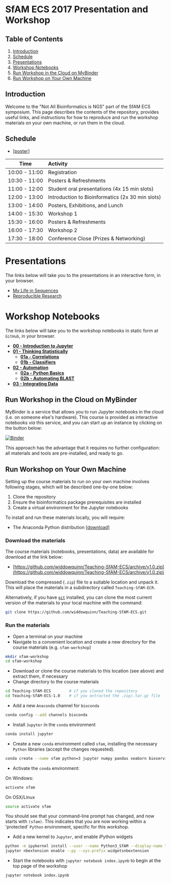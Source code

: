 # SfAM ECS 2017 Presentation and Workshop

## Table of Contents

1. [Introduction](#introduction)
2. [Schedule](#schedule)
3. [Presentations](#presentations)
4. [Workshop Notebooks](#notebooks)
3. [Run Workshop in the Cloud on MyBinder](#mybinder)
4. [Run Workshop on Your Own Machine](#local)

<a id="introduction"></a>
## Introduction
Welcome to the "Not All Bioinformatics is NGS" part of the SfAM ECS symposium. This page describes the contents of the repository, provides useful links, and instructions for how to reproduce and run the workshop materials on your own machine, or run them in the cloud.

<a id="schedule"></a>
## Schedule
* [[poster]](posters/SfAM_Bioinformatics_A4.pdf)

| Time          | Activity                                         |
| :-----------: | :----------------------------------------------- |
| 10:00 - 11:00 | Registration                                     |
| 10:30 - 11:00 | Posters & Refreshments                           |
| 11:00 - 12:00 | Student oral presentations (4x 15 min slots)     |
| 12:00 - 13:00 | Introduction to Bioinformatics (2x 30 min slots) |
| 13:00 - 14:00 | Posters, Exhibitions, and Lunch                  |
| 14:00 - 15:30 | Workshop 1                                       |
| 15:30 - 16:00 | Posters & Refreshments                           |
| 16:00 - 17:30 | Workshop 2                                       |
| 17:30 - 18:00 | Conference Close (Prizes & Networking)           |

<a id="presentations"></a>
# Presentations

The links below will take you to the presentations in an interactive form, in your browser.

* [My Life in Sequences](https://widdowquinn.github.io/Teaching-SfAM-ECS/presentation/slides00-keynote.html)
* [Reproducible Research](https://widdowquinn.github.io/Teaching-SfAM-ECS/presentation/slides01-reproducible_research.html)


<a id="notebooks"></a>
# Workshop Notebooks

The links below will take you to the workshop notebooks in static form at `GitHub`, in your browser.

* [**00 - Introduction to Jupyter**](https://github.com/widdowquinn/Teaching-SfAM-ECS/blob/master/workshop/00-jupyter_intro.ipynb) 
* [**01 - Thinking Statistically**](https://github.com/widdowquinn/Teaching-SfAM-ECS/blob/master/workshop/01-thinking_statistically.ipynb)
  * [**01a - Correlations**](https://github.com/widdowquinn/Teaching-SfAM-ECS/blob/master/workshop/01a-correlations.ipynb)
  * [**01b - Classifiers**](https://github.com/widdowquinn/Teaching-SfAM-ECS/blob/master/workshop/01b-clasifiers.ipynb)
* [**02 - Automation**](https://github.com/widdowquinn/Teaching-SfAM-ECS/blob/master/workshop/02-automation.ipynb)
  * [**02a - Python Basics**](https://github.com/widdowquinn/Teaching-SfAM-ECS/blob/master/workshop/02a-python.ipynb)
  * [**02b - Automating BLAST**](https://github.com/widdowquinn/Teaching-SfAM-ECS/blob/master/workshop/02b-blast.ipynb)
* [**03 - Integrating Data**](https://github.com/widdowquinn/Teaching-SfAM-ECS/blob/master/workshop/03-integrating_data.ipynb)

<a id="mybinder"></a>
## Run Workshop in the Cloud on MyBinder

MyBinder is a service that allows you to run Jupyter notebooks in the cloud (i.e. on someone else's hardware). This course is provided as interactive notebooks *via* this service, and you can start up an instance by clicking on the button below:

[![Binder](http://mybinder.org/badge.svg)](http://mybinder.org/repo/widdowquinn/teaching-sfam-ecs)

This approach has the advantage that it requires no further configuration: all materials and tools are pre-installed, and ready to go.

<a id="local"></a>
## Run Workshop on Your Own Machine

Setting up the course materials to run on your own machine involves following stages, which will be described one-by-one below:

1. Clone the repository
2. Ensure the bioinformatics package prerequisites are installed
3. Create a virtual environment for the Jupyter notebooks

To install and run these materials locally, you will require:

* The Anaconda Python distribution [[download]](https://www.continuum.io/downloads)

### Download the materials

The course materials (notebooks, presentations, data) are available for download at the link below:

* [https://github.com/widdowquinn/Teaching-SfAM-ECS/archive/v1.0.zip](https://github.com/widdowquinn/Teaching-SfAM-ECS/archive/v1.0.zip)

Download the compressed (`.zip`) file to a suitable location and unpack it. This will place the materials in a subdirectory called `Teaching-SfAM-ECR`. 

Alternatively, if you have [`git`](https://git-scm.com/) installed, you can clone the most current version of the materials to your local machine with the command:

```bash
git clone https://github.com/widdowquinn/Teaching-SfAM-ECS.git
```

### Run the materials

* Open a terminal on your machine
* Navigate to a convenient location and create a new directory for the course materials (e.g. `sfam-workshop`)

```bash
mkdir sfam-workshop
cd sfam-workshop
```

* Download or clone the course materials to this location (see above) and extract them, if necessary
* Change directory to the course materials

```bash
cd Teaching-SfAM-ECS        # if you cloned the repository
cd Teaching-SfAM-ECS-1.0    # if you extracted the .zip/.tar.gz file
```

* Add a new `Anaconda` channel for `bioconda`

```bash
conda config --add channels bioconda
```

* Install `Jupyter` in the `conda` environment

```bash
conda install jupyter
```

* Create a new `conda` environment called `sfam`, installing the necessary `Python` libraries (accept the changes requested).

```bash
conda create --name sfam python=3 jupyter numpy pandas seaborn bioservices biopython
```

* Activate the `conda` environment:

On Windows:

```bash
activate sfam
```

On OSX/Linux

```bash
source activate sfam
```

You should see that your command-line prompt has changed, and now starts with `(sfam)`. This indicates that you are now working within a 'protected' `Python` environment, specific for this workshop.

* Add a new kernel to `Jupyter`, and enable iPython widgets

```bash
python -m ipykernel install --user --name Python3_SfAM --display-name "Python 3 (SfAM)"
jupyter nbextension enable --py --sys-prefix widgetsnbextension
```

* Start the notebooks with `jupyter notebook index.ipynb` to begin at the top page of the workshop

```bash
jupyter notebook index.ipynb
```




